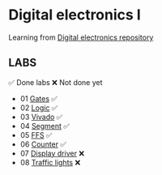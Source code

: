 # Digital electronics I
Learning from [Digital electronics repository](https://github.com/tomas-fryza/digital-electronics-1)
## LABS
:white_check_mark: Done labs  :x: Not done yet
* 01 [Gates](labs/01-gates) :white_check_mark:
* 02 [Logic](labs/02-logic) :white_check_mark:
* 03 [Vivado](labs/03-vivado) :white_check_mark:
* 04 [Segment](labs/04-segment) :white_check_mark:
* 05 [FFS](labs/05-ffs) :white_check_mark:
* 06 [Counter](labs//06-counter) :white_check_mark:
* 07 [Display driver](labs/07-display_driver) :x:
* 08 [Traffic lights](labs/08-traffic_lights) :x:
